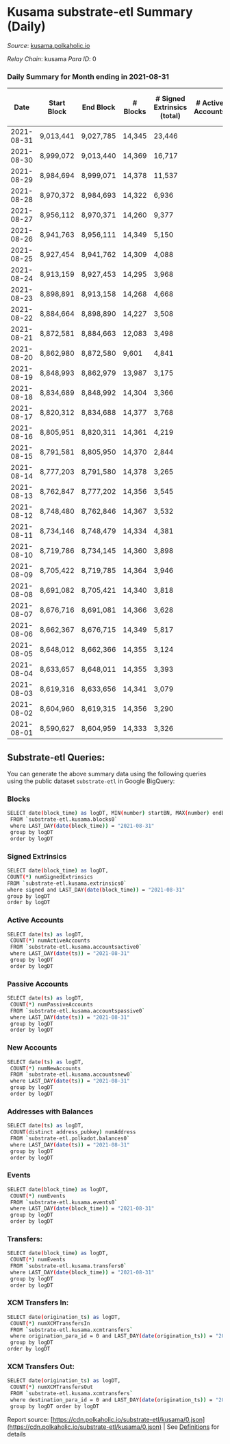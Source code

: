 # Kusama substrate-etl Summary (Daily)

_Source_: [kusama.polkaholic.io](https://kusama.polkaholic.io)

*Relay Chain*: kusama
*Para ID*: 0



### Daily Summary for Month ending in 2021-08-31


| Date | Start Block | End Block | # Blocks | # Signed Extrinsics (total) | # Active Accounts | # Passive | # New | # Addresses with Balances | # Events | # Transfers | # XCM Transfers In | # XCM Transfers Out | Issues | 
| ---- | ----------- | --------- | -------- | --------------------------- | ----------------- | --------- | ----- | ------------------------- | -------- | ----------- | ------------------ | ------------------- | ------ |
| 2021-08-31 | 9,013,441 | 9,027,785 | 14,345 | 23,446 |  |  |  | 150,140 | 309,898 | 22,124 ($237,236,367.67) | 481 ($3,097,266.83) |   |  |
| 2021-08-30 | 8,999,072 | 9,013,440 | 14,369 | 16,717 |  |  |  |  | 280,410 | 14,655 ($103,219,619.26) | 318 ($1,677,282.37) |   |  |
| 2021-08-29 | 8,984,694 | 8,999,071 | 14,378 | 11,537 |  |  |  |  | 244,607 | 10,090 ($42,845,650.78) | 242 ($1,640,596.78) |   |  |
| 2021-08-28 | 8,970,372 | 8,984,693 | 14,322 | 6,936 |  |  |  |  | 200,991 | 4,752 ($29,493,824.45) | 173 ($650,035.95) |   |  |
| 2021-08-27 | 8,956,112 | 8,970,371 | 14,260 | 9,377 |  |  |  |  | 225,593 | 6,368 ($71,269,625.77) | 260 ($3,161,692.97) |   |  |
| 2021-08-26 | 8,941,763 | 8,956,111 | 14,349 | 5,150 |  |  |  |  | 449,683 | 2,643 ($39,817,166.72) | 92 ($561,721.07) |   |  |
| 2021-08-25 | 8,927,454 | 8,941,762 | 14,309 | 4,088 |  |  |  |  | 193,997 | 1,767 ($16,714,792.24) | 72 ($260,551.73) |   |  |
| 2021-08-24 | 8,913,159 | 8,927,453 | 14,295 | 3,968 |  |  |  |  | 188,586 | 1,702 ($28,594,201.63) | 70 ($425,214.01) |   |  |
| 2021-08-23 | 8,898,891 | 8,913,158 | 14,268 | 4,668 |  |  |  |  | 201,660 | 1,842 ($28,170,447.43) | 101 ($483,749.45) |   |  |
| 2021-08-22 | 8,884,664 | 8,898,890 | 14,227 | 3,508 |  |  |  |  | 175,154 | 1,416 ($15,331,490.93) | 119 ($909,291.37) |   |  |
| 2021-08-21 | 8,872,581 | 8,884,663 | 12,083 | 3,498 |  |  |  |  | 158,930 | 1,490 ($8,610,464.99) | 110 ($770,154.45) |   |  |
| 2021-08-20 | 8,862,980 | 8,872,580 | 9,601 | 4,841 |  |  |  |  | 145,409 | 2,043 ($35,355,863.85) | 129 ($1,015,449.53) |   |  |
| 2021-08-19 | 8,848,993 | 8,862,979 | 13,987 | 3,175 |  |  |  |  | 169,297 | 1,157 ($33,425,882.61) | 102 ($1,024,586.70) |   |  |
| 2021-08-18 | 8,834,689 | 8,848,992 | 14,304 | 3,366 |  |  |  |  | 182,695 | 1,266 ($19,152,800.71) | 90 ($1,116,198.34) |   |  |
| 2021-08-17 | 8,820,312 | 8,834,688 | 14,377 | 3,768 |  |  |  |  | 190,940 | 1,595 ($49,842,987.13) | 92 ($498,983.31) |   |  |
| 2021-08-16 | 8,805,951 | 8,820,311 | 14,361 | 4,219 |  |  |  |  | 197,182 | 1,956 ($28,265,577.88) | 137 ($1,575,720.08) |   |  |
| 2021-08-15 | 8,791,581 | 8,805,950 | 14,370 | 2,844 |  |  |  |  | 178,448 | 1,057 ($10,535,739.60) | 43 ($345,353.77) |   |  |
| 2021-08-14 | 8,777,203 | 8,791,580 | 14,378 | 3,265 |  |  |  |  | 180,073 | 1,226 ($9,127,995.31) | 71 ($578,507.59) |   |  |
| 2021-08-13 | 8,762,847 | 8,777,202 | 14,356 | 3,545 |  |  |  |  | 181,583 | 1,273 ($13,216,961.75) | 85 ($338,236.31) |   |  |
| 2021-08-12 | 8,748,480 | 8,762,846 | 14,367 | 3,532 |  |  |  |  | 180,455 | 1,557 ($21,082,541.55) | 117 ($578,911.74) |   |  |
| 2021-08-11 | 8,734,146 | 8,748,479 | 14,334 | 4,381 |  |  |  |  | 193,063 | 2,088 ($37,706,060.98) | 123 ($1,861,966.77) |   |  |
| 2021-08-10 | 8,719,786 | 8,734,145 | 14,360 | 3,898 |  |  |  |  | 183,086 | 1,560 ($35,734,276.66) | 128 ($600,764.28) |   |  |
| 2021-08-09 | 8,705,422 | 8,719,785 | 14,364 | 3,946 |  |  |  |  | 195,593 | 1,380 ($20,506,888.47) | 132 ($383,074.58) |   |  |
| 2021-08-08 | 8,691,082 | 8,705,421 | 14,340 | 3,818 |  |  |  |  | 183,057 | 1,632 ($27,783,147.75) | 109 ($1,286,947.35) |   |  |
| 2021-08-07 | 8,676,716 | 8,691,081 | 14,366 | 3,628 |  |  |  |  | 176,308 | 1,809 ($204,577,243.98) | 153 ($4,105,831.38) |   |  |
| 2021-08-06 | 8,662,367 | 8,676,715 | 14,349 | 5,817 |  |  |  |  | 191,291 | 2,515 ($63,173,478.71) | 181 ($1,438,983.78) |   |  |
| 2021-08-05 | 8,648,012 | 8,662,366 | 14,355 | 3,124 |  |  |  |  | 185,897 | 1,159 ($13,407,861.94) | 77 ($345,296.80) |   |  |
| 2021-08-04 | 8,633,657 | 8,648,011 | 14,355 | 3,393 |  |  |  |  | 182,674 | 1,420 ($8,995,471.44) | 71 ($535,239.24) |   |  |
| 2021-08-03 | 8,619,316 | 8,633,656 | 14,341 | 3,079 |  |  |  |  | 184,226 | 1,220 ($14,776,883.24) | 82 ($858,256.16) |   |  |
| 2021-08-02 | 8,604,960 | 8,619,315 | 14,356 | 3,290 |  |  |  |  | 181,332 | 1,317 ($14,091,959.40) | 94 ($635,555.27) |   |  |
| 2021-08-01 | 8,590,627 | 8,604,959 | 14,333 | 3,326 |  |  |  |  | 182,205 | 1,801 ($13,060,183.16) | 93 ($502,891.34) |   |  |

## Substrate-etl Queries:
You can generate the above summary data using the following queries using the public dataset `substrate-etl` in Google BigQuery:

### Blocks
```bash
SELECT date(block_time) as logDT, MIN(number) startBN, MAX(number) endBN, COUNT(*) numBlocks 
 FROM `substrate-etl.kusama.blocks0`  
 where LAST_DAY(date(block_time)) = "2021-08-31" 
 group by logDT 
 order by logDT
```

### Signed Extrinsics
```bash
SELECT date(block_time) as logDT, 
COUNT(*) numSignedExtrinsics 
FROM `substrate-etl.kusama.extrinsics0`  
where signed and LAST_DAY(date(block_time)) = "2021-08-31" 
group by logDT 
order by logDT
```

### Active Accounts
```bash
SELECT date(ts) as logDT, 
 COUNT(*) numActiveAccounts 
 FROM `substrate-etl.kusama.accountsactive0` 
 where LAST_DAY(date(ts)) = "2021-08-31" 
 group by logDT 
 order by logDT
```

### Passive Accounts
```bash
SELECT date(ts) as logDT, 
 COUNT(*) numPassiveAccounts 
 FROM `substrate-etl.kusama.accountspassive0` 
 where LAST_DAY(date(ts)) = "2021-08-31" 
 group by logDT 
 order by logDT
```

### New Accounts
```bash
SELECT date(ts) as logDT, 
 COUNT(*) numNewAccounts 
 FROM `substrate-etl.kusama.accountsnew0` 
 where LAST_DAY(date(ts)) = "2021-08-31" 
 group by logDT
 order by logDT
```

### Addresses with Balances
```bash
SELECT date(ts) as logDT,
 COUNT(distinct address_pubkey) numAddress 
 FROM `substrate-etl.polkadot.balances0` 
 where LAST_DAY(date(ts)) = "2021-08-31" 
 group by logDT 
 order by logDT
```

### Events
```bash
SELECT date(block_time) as logDT, 
 COUNT(*) numEvents 
 FROM `substrate-etl.kusama.events0` 
 where LAST_DAY(date(block_time)) = "2021-08-31" 
 group by logDT 
 order by logDT
```

### Transfers:
```bash
SELECT date(block_time) as logDT, 
 COUNT(*) numEvents 
 FROM `substrate-etl.kusama.transfers0` 
 where LAST_DAY(date(block_time)) = "2021-08-31" 
 group by logDT 
 order by logDT
```

### XCM Transfers In:
```bash
SELECT date(origination_ts) as logDT, 
 COUNT(*) numXCMTransfersIn 
 FROM `substrate-etl.kusama.xcmtransfers` 
 where origination_para_id = 0 and LAST_DAY(date(origination_ts)) = "2021-08-31" 
 group by logDT 
order by logDT
```

### XCM Transfers Out:
```bash
SELECT date(origination_ts) as logDT, 
 COUNT(*) numXCMTransfersOut 
 FROM `substrate-etl.kusama.xcmtransfers` 
 where destination_para_id = 0 and LAST_DAY(date(origination_ts)) = "2021-08-31" 
 group by logDT order by logDT
```


Report source: [https://cdn.polkaholic.io/substrate-etl/kusama/0.json](https://cdn.polkaholic.io/substrate-etl/kusama/0.json) | See [Definitions](/DEFINITIONS.md) for details
